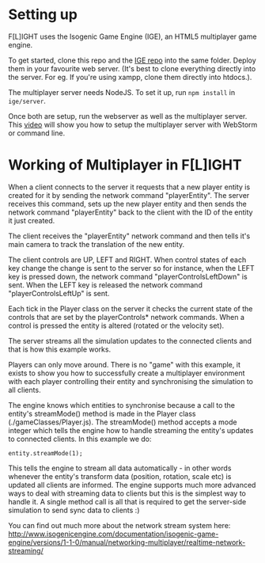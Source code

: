 # Setting up
F[L]IGHT uses the Isogenic Game Engine (IGE), an HTML5 multiplayer game engine.

To get started, clone this repo and the [IGE repo](https://github.com/irrelon/ige) into the same folder. Deploy them
in your favourite web server. (It's best to clone everything directly into the server. For eg. If you're using xampp,
clone them directly into htdocs.).

The multiplayer server needs NodeJS. To set it up, run ```npm install``` in ```ige/server```.

Once both are setup, run the webserver as well as the multiplayer server. 
This [video](https://www.youtube.com/watch?v=DynbRD6HhLQ) will show you how to setup the multiplayer server with 
WebStorm or command line.

# Working of Multiplayer in F[L]IGHT
When a client connects to the server it requests that a new player entity is created for it by sending the network command
"playerEntity". The server receives this command, sets up the new player entity and then sends the network command
"playerEntity" back to the client with the ID of the entity it just created.

The client receives the "playerEntity" network command and then tells it's main camera to track the translation of the
new entity.

The client controls are UP, LEFT and RIGHT. When control states of each key change the change is sent to the server
so for instance, when the LEFT key is pressed down, the network command "playerControlsLeftDown" is sent. When the LEFT
key is released the network command "playerControlsLeftUp" is sent.

Each tick in the Player class on the server it checks the current state of the controls that are set by the
playerControls* network commands. When a control is pressed the entity is altered (rotated or the velocity set).

The server streams all the simulation updates to the connected clients and that is how this example works.

Players can only move around. There is no "game" with this example, it exists to show you how to successfully create
a multiplayer environment with each player controlling their entity and synchronising the simulation to all clients.

The engine knows which entities to synchronise because a call to the entity's streamMode() method is made in the
Player class (./gameClasses/Player.js). The streamMode() method accepts a mode integer which tells the engine how
to handle streaming the entity's updates to connected clients. In this example we do:

    entity.streamMode(1);

This tells the engine to stream all data automatically - in other words whenever the entity's transform data (position,
rotation, scale etc) is updated all clients are informed. The engine supports much more advanced ways to deal with
streaming data to clients but this is the simplest way to handle it. A single method call is all that is required
to get the server-side simulation to send sync data to clients :)

You can find out much more about the network stream system here: http://www.isogenicengine.com/documentation/isogenic-game-engine/versions/1-1-0/manual/networking-multiplayer/realtime-network-streaming/